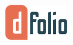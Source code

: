 ![](https://raw.githubusercontent.com/owoldestiny/Portfolio-Website-HTML-CSS-and-Deploy-It-Online-for-Free---Part-Four/main/images/logo.png)
